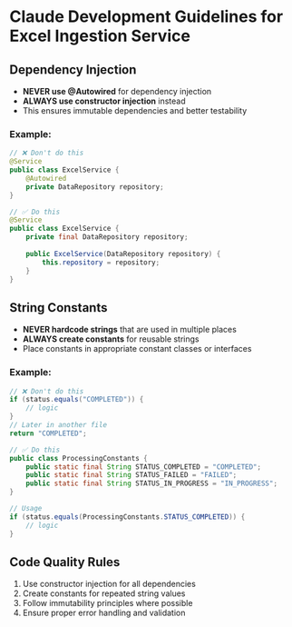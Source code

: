 # Claude Development Guidelines for Excel Ingestion Service

## Dependency Injection
- **NEVER use @Autowired** for dependency injection
- **ALWAYS use constructor injection** instead
- This ensures immutable dependencies and better testability

### Example:
```java
// ❌ Don't do this
@Service
public class ExcelService {
    @Autowired
    private DataRepository repository;
}

// ✅ Do this
@Service
public class ExcelService {
    private final DataRepository repository;
    
    public ExcelService(DataRepository repository) {
        this.repository = repository;
    }
}
```

## String Constants
- **NEVER hardcode strings** that are used in multiple places
- **ALWAYS create constants** for reusable strings
- Place constants in appropriate constant classes or interfaces

### Example:
```java
// ❌ Don't do this
if (status.equals("COMPLETED")) {
    // logic
}
// Later in another file
return "COMPLETED";

// ✅ Do this
public class ProcessingConstants {
    public static final String STATUS_COMPLETED = "COMPLETED";
    public static final String STATUS_FAILED = "FAILED";
    public static final String STATUS_IN_PROGRESS = "IN_PROGRESS";
}

// Usage
if (status.equals(ProcessingConstants.STATUS_COMPLETED)) {
    // logic
}
```

## Code Quality Rules
1. Use constructor injection for all dependencies
2. Create constants for repeated string values
3. Follow immutability principles where possible
4. Ensure proper error handling and validation